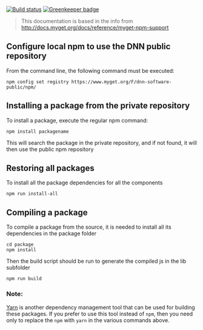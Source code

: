 [![Build status](https://ci.appveyor.com/api/projects/status/er8qc8a7323ctfb1?svg=true)](https://ci.appveyor.com/project/DnnAutomation/dnn-react-common) [![Greenkeeper badge](https://badges.greenkeeper.io/dnnsoftware/Dnn.React.Common.svg)](https://greenkeeper.io/)

>This documentation is based in the info from 
http://docs.myget.org/docs/reference/myget-npm-support

## Configure local npm to use the DNN public repository
From the command line, the following command must be executed:
```
npm config set registry https://www.myget.org/F/dnn-software-public/npm/
```

## Installing a package from the private repository

To install a package, execute the regular npm command:

```
npm install packagename
```

This will search the package in the private repository, and if not found, it will then use the public npm repository

## Restoring all packages

To install all the package dependencies for all the components 

```
npm run install-all
```

## Compiling a package

To compile a package from the source, it is needed to install all its dependencies in the package folder

```
cd package
npm install
```

Then the build script should be run to generate the compiled js in the lib subfolder

```
npm run build
```

### Note:
[Yarn](https://yarnpkg.com/) is another dependency management tool that can be used for building these packages. If you prefer to use this tool instead of `npm`, then you need only to replace the `npm` with `yarn` in the various commands above.
